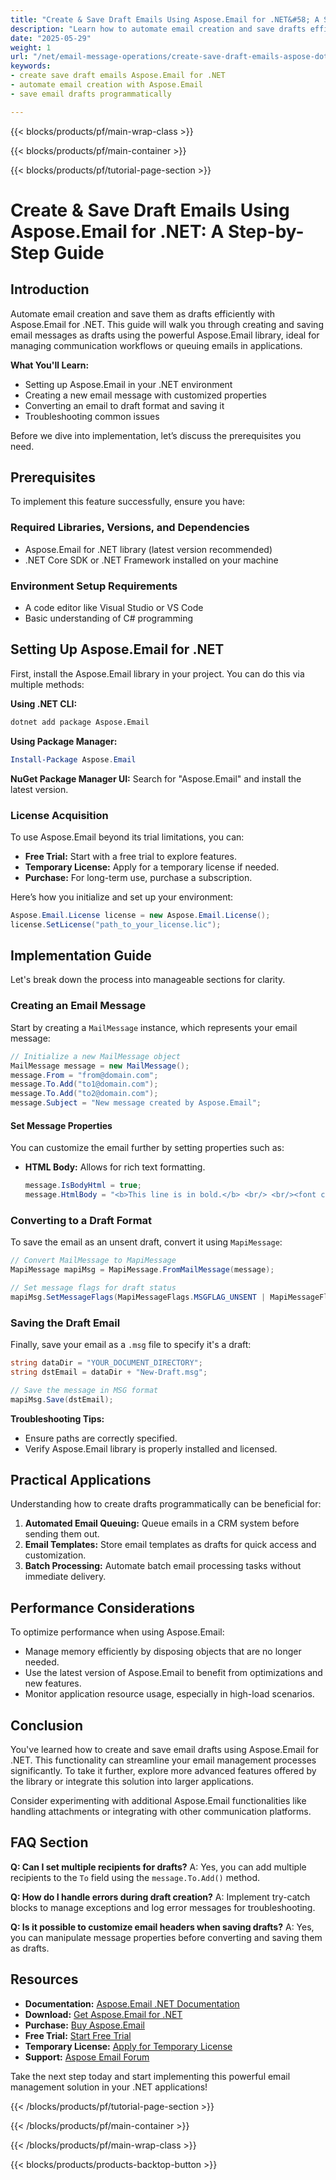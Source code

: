 ```yaml
---
title: "Create & Save Draft Emails Using Aspose.Email for .NET&#58; A Step-by-Step Guide"
description: "Learn how to automate email creation and save drafts efficiently with Aspose.Email for .NET. This guide covers setting up, creating emails, converting them to drafts, and troubleshooting."
date: "2025-05-29"
weight: 1
url: "/net/email-message-operations/create-save-draft-emails-aspose-dotnet/"
keywords:
- create save draft emails Aspose.Email for .NET
- automate email creation with Aspose.Email
- save email drafts programmatically

---
```


{{< blocks/products/pf/main-wrap-class >}}

{{< blocks/products/pf/main-container >}}

{{< blocks/products/pf/tutorial-page-section >}}
# Create & Save Draft Emails Using Aspose.Email for .NET: A Step-by-Step Guide

## Introduction

Automate email creation and save them as drafts efficiently with Aspose.Email for .NET. This guide will walk you through creating and saving email messages as drafts using the powerful Aspose.Email library, ideal for managing communication workflows or queuing emails in applications.

**What You'll Learn:**
- Setting up Aspose.Email in your .NET environment
- Creating a new email message with customized properties
- Converting an email to draft format and saving it
- Troubleshooting common issues

Before we dive into implementation, let’s discuss the prerequisites you need.

## Prerequisites

To implement this feature successfully, ensure you have:

### Required Libraries, Versions, and Dependencies
- Aspose.Email for .NET library (latest version recommended)
- .NET Core SDK or .NET Framework installed on your machine

### Environment Setup Requirements
- A code editor like Visual Studio or VS Code
- Basic understanding of C# programming

## Setting Up Aspose.Email for .NET

First, install the Aspose.Email library in your project. You can do this via multiple methods:

**Using .NET CLI:**
```bash
dotnet add package Aspose.Email
```

**Using Package Manager:**
```powershell
Install-Package Aspose.Email
```

**NuGet Package Manager UI:**
Search for "Aspose.Email" and install the latest version.

### License Acquisition
To use Aspose.Email beyond its trial limitations, you can:
- **Free Trial:** Start with a free trial to explore features.
- **Temporary License:** Apply for a temporary license if needed.
- **Purchase:** For long-term use, purchase a subscription.

Here’s how you initialize and set up your environment:
```csharp
Aspose.Email.License license = new Aspose.Email.License();
license.SetLicense("path_to_your_license.lic");
```

## Implementation Guide

Let's break down the process into manageable sections for clarity.

### Creating an Email Message

Start by creating a `MailMessage` instance, which represents your email message:
```csharp
// Initialize a new MailMessage object
MailMessage message = new MailMessage();
message.From = "from@domain.com";
message.To.Add("to1@domain.com");
message.To.Add("to2@domain.com");
message.Subject = "New message created by Aspose.Email";
```

#### Set Message Properties
You can customize the email further by setting properties such as:
- **HTML Body:** Allows for rich text formatting.
  ```csharp
  message.IsBodyHtml = true;
  message.HtmlBody = "<b>This line is in bold.</b> <br/> <br/><font color=blue>This line is in blue color</font>";
  ```

### Converting to a Draft Format
To save the email as an unsent draft, convert it using `MapiMessage`:
```csharp
// Convert MailMessage to MapiMessage
MapiMessage mapiMsg = MapiMessage.FromMailMessage(message);

// Set message flags for draft status
mapiMsg.SetMessageFlags(MapiMessageFlags.MSGFLAG_UNSENT | MapiMessageFlags.MSGFLAG_FROMME);
```

### Saving the Draft Email
Finally, save your email as a `.msg` file to specify it's a draft:
```csharp
string dataDir = "YOUR_DOCUMENT_DIRECTORY";
string dstEmail = dataDir + "New-Draft.msg";

// Save the message in MSG format
mapiMsg.Save(dstEmail);
```

**Troubleshooting Tips:**
- Ensure paths are correctly specified.
- Verify Aspose.Email library is properly installed and licensed.

## Practical Applications

Understanding how to create drafts programmatically can be beneficial for:
1. **Automated Email Queuing:** Queue emails in a CRM system before sending them out.
2. **Email Templates:** Store email templates as drafts for quick access and customization.
3. **Batch Processing:** Automate batch email processing tasks without immediate delivery.

## Performance Considerations
To optimize performance when using Aspose.Email:
- Manage memory efficiently by disposing objects that are no longer needed.
- Use the latest version of Aspose.Email to benefit from optimizations and new features.
- Monitor application resource usage, especially in high-load scenarios.

## Conclusion

You've learned how to create and save email drafts using Aspose.Email for .NET. This functionality can streamline your email management processes significantly. To take it further, explore more advanced features offered by the library or integrate this solution into larger applications.

Consider experimenting with additional Aspose.Email functionalities like handling attachments or integrating with other communication platforms.

## FAQ Section
**Q: Can I set multiple recipients for drafts?**
A: Yes, you can add multiple recipients to the `To` field using the `message.To.Add()` method.

**Q: How do I handle errors during draft creation?**
A: Implement try-catch blocks to manage exceptions and log error messages for troubleshooting.

**Q: Is it possible to customize email headers when saving drafts?**
A: Yes, you can manipulate message properties before converting and saving them as drafts.

## Resources
- **Documentation:** [Aspose.Email .NET Documentation](https://reference.aspose.com/email/net/)
- **Download:** [Get Aspose.Email for .NET](https://releases.aspose.com/email/net/)
- **Purchase:** [Buy Aspose.Email](https://purchase.aspose.com/buy)
- **Free Trial:** [Start Free Trial](https://releases.aspose.com/email/net/)
- **Temporary License:** [Apply for Temporary License](https://purchase.aspose.com/temporary-license/)
- **Support:** [Aspose Email Forum](https://forum.aspose.com/c/email/10)

Take the next step today and start implementing this powerful email management solution in your .NET applications!

{{< /blocks/products/pf/tutorial-page-section >}}

{{< /blocks/products/pf/main-container >}}

{{< /blocks/products/pf/main-wrap-class >}}

{{< blocks/products/products-backtop-button >}}